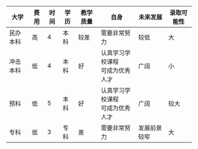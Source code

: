 大学|费用|时间|学历|教学质量|自身|未来发展|录取可能性
---|---|---|---|---|---|---|---
民办本科|高|4|本科|较差|需要非常努力|较低|大
冲击本科|低|4|本科|好|认真学习学校课程<br/>可成为优秀人才|广阔|小
预科|低|5|本科|好|认真学习学校课程<br/>可成为优秀人才|广阔|较大
专科|低|3|专科|差|需要非常努力|发展前景较窄|大
